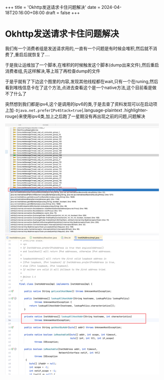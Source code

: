+++
title = 'Okhttp发送请求卡住问题解决'
date = 2024-04-18T20:16:00+08:00
draft = false
+++
# Okhttp发送请求卡住问题解决 

我们有一个消费者组是发送请求用的,一直有一个问题是有时候会堆积,然后就不消费了,重启后就恢复了\....

于是我让运维加了一个脚本,在堆积的时候触发这个脚本(dump出来文件),然后重启消费者组,先这样解决,等上班了再检查dump的文件

于是乎就有了下边这个图里的内容,发现其他线程都在wait,只有一个在runing,然后看到堆栈信息卡在了这个方法,点进去查看这个是一个native方法,这个目前看是做不了什么了

突然想到我们都是ipv4,这个是调用的ipv6的类,于是去查了资料发现可以在启动项上加`-Djava.net.preferIPv4Stack=true`{.language-plaintext
.highlighter-rouge}来使用ipv4类,加上之后跑了一星期没有再出现之前的问题,问题解决

![](ec7b4c186ba15d5d351d233a5bf37778fba02df9.png)
![](1bc26336542fd3fd66542f10e9ae5e8b35e34e1a.png)
